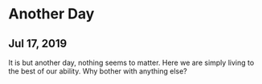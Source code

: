 # Another Day
## Jul 17, 2019

It is but another day, nothing seems to matter. Here we are simply living to the 
best of our ability. Why bother with anything else?
